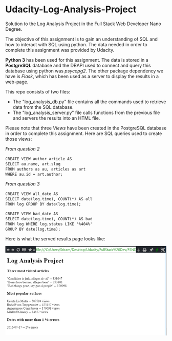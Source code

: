 # Udacity-Log-Analysis-Project
Solution to the Log Analysis Project in the Full Stack Web Developer Nano Degree.

The objective of this assignment is to gain an understanding of SQL and how to interact with SQL using python. The data needed in order to complete this assignment was provided by Udacity.

**Python 3** has been used for this assignment. The data is stored in a **PostgreSQL** database and the DBAPI used to connect and query this database using python was *psycopg2*. The other package dependency we have is *Flask*, which has been used as a server to display the results in a web-page.

This repo consists of two files:
- The "log_analysis_db.py" file contains all the commands used to retrieve data from the SQL database. 
- The "log_analysis_server.py" file calls functions from the previous file and servers the results into an HTML file. 

Please note that three *Views* have been created in the PostgreSQL database in order to complete this assignment. Here are SQL queries used to create those views: 

*From question 2*
```
CREATE VIEW author_article AS
SELECT au.name, art.slug
FROM authors as au, articles as art
WHERE au.id = art.author;
```
*From question 3*
```
CREATE VIEW all_date AS
SELECT date(log.time), COUNT(*) AS all
FROM log GROUP BY date(log.time);
```

```
CREATE VIEW bad_date AS
SELECT date(log.time), COUNT(*) AS bad
FROM log WHERE log.status LIKE '%404%'
GROUP BY date(log.time);
```

Here is what the served results page looks like: 

![Results](/screenshot.PNG)

